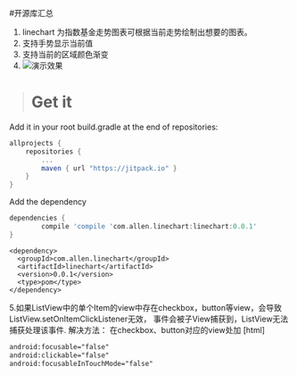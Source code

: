 #开源库汇总
1. linechart 为指数基金走势图表可根据当前走势绘制出想要的图表。
2. 支持手势显示当前值
3. 支持当前的区域颜色渐变
4. ![演示效果](http://img.blog.csdn.net/20151222175518831)
> # Get it
Add it in your root build.gradle at the end of repositories:
```groovy
allprojects {
	repositories {
		...
		maven { url "https://jitpack.io" }
	}
}
```
Add the dependency
```groovy
dependencies {
        compile 'compile 'com.allen.linechart:linechart:0.0.1'
}
```
```
<dependency>
  <groupId>com.allen.linechart</groupId>
  <artifactId>linechart</artifactId>
  <version>0.0.1</version>
  <type>pom</type>
</dependency>
```
5.如果ListView中的单个Item的view中存在checkbox，button等view，会导致ListView.setOnItemClickListener无效，
  事件会被子View捕获到，ListView无法捕获处理该事件.
  解决方法：
  在checkbox、button对应的view处加
  [html] 
  ```xml
  android:focusable="false"  
  android:clickable="false"  
  android:focusableInTouchMode="false"  
  ```
